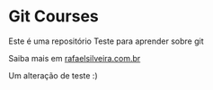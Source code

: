 # Git Courses


Este é uma repositório Teste para aprender sobre git

Saiba mais em [rafaelsilveira.com.br](http://rafaelsilveira.com.br)

Um alteração de teste :)
